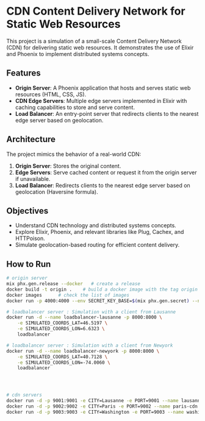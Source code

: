 # CDN Content Delivery Network for Static Web Resources

This project is a simulation of a small-scale Content Delivery Network (CDN) for delivering static web resources. It demonstrates the use of Elixir and Phoenix to implement distributed systems concepts.

## Features

- **Origin Server**: A Phoenix application that hosts and serves static web resources (HTML, CSS, JS).
- **CDN Edge Servers**: Multiple edge servers implemented in Elixir with caching capabilities to store and serve content.
- **Load Balancer**: An entry-point server that redirects clients to the nearest edge server based on geolocation.

## Architecture

The project mimics the behavior of a real-world CDN:

1. **Origin Server**: Stores the original content.
2. **Edge Servers**: Serve cached content or request it from the origin server if unavailable.
3. **Load Balancer**: Redirects clients to the nearest edge server based on geolocation (Haversine formula).

## Objectives

- Understand CDN technology and distributed systems concepts.
- Explore Elixir, Phoenix, and relevant libraries like Plug, Cachex, and HTTPoison.
- Simulate geolocation-based routing for efficient content delivery.

## How to Run

```bash
# origin server
mix phx.gen.release --docker   # create a release
docker build -t origin .    # build a docker image with the tag origin
docker images      # check the list of images
docker run -p 4000:4000 --env SECRET_KEY_BASE=$(mix phx.gen.secret) --name origin origin

# loadbalancer server : Simulation with a client from Lausanne
docker run -d --name loadbalancer-lausanne -p 8000:8000 \
    -e SIMULATED_COORDS_LAT=46.5197 \
    -e SIMULATED_COORDS_LON=6.6323 \
    loadbalancer

# loadbalancer server : Simulation with a client from Newyork
docker run -d --name loadbalancer-newyork -p 8000:8000 \
    -e SIMULATED_COORDS_LAT=40.7128 \
    -e SIMULATED_COORDS_LON=-74.0060 \
    loadbalancer




# cdn servers
docker run -d -p 9001:9001 -e CITY=Lausanne -e PORT=9001 --name lausanne-cdn cdn
docker run -d -p 9002:9002 -e CITY=Paris -e PORT=9002 --name paris-cdn cdn
docker run -d -p 9003:9003 -e CITY=Washington -e PORT=9003 --name washington-cdn cdn

```
